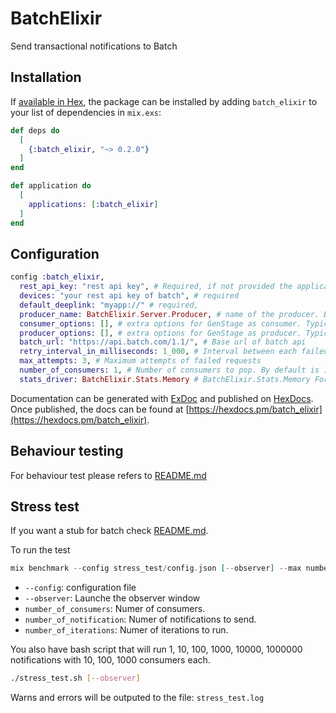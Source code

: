 # BatchElixir

Send transactional notifications to Batch

## Installation

If [available in Hex](https://hexdocs.pm/batch_elixir), the package can be installed
by adding `batch_elixir` to your list of dependencies in `mix.exs`:

```elixir
def deps do
  [
    {:batch_elixir, "~> 0.2.0"}
  ]
end
```

```elixir
def application do
  [
    applications: [:batch_elixir]
  ]
end
```

## Configuration

```elixir
config :batch_elixir,
  rest_api_key: "rest api key", # Required, if not provided the application fail to start
  devices: "your rest api key of batch", # required
  default_deeplink: "myapp://" # required,
  producer_name: BatchElixir.Server.Producer, # name of the producer. By default the producer is BatchElixir.Server.Producer
  consumer_options: [], # extra options for GenStage as consumer. Typically [min_demand:10, max_demand: 100]
  producer_options: [], # extra options for GenStage as producer. Typically [buffer_size: 10_000]
  batch_url: "https://api.batch.com/1.1/", # Base url of batch api
  retry_interval_in_milliseconds: 1_000, # Interval between each failed requests
  max_attempts: 3, # Maximum attempts of failed requests
  number_of_consumers: 1, # Number of consumers to pop. By default is 1
  stats_driver: BatchElixir.Stats.Memory # BatchElixir.Stats.Memory For In memory stats or BatchElixir.Stats.Statix to send to datadog via Statix
```

Documentation can be generated with [ExDoc](https://github.com/elixir-lang/ex_doc)
and published on [HexDocs](https://hexdocs.pm). Once published, the docs can
be found at [https://hexdocs.pm/batch_elixir](https://hexdocs.pm/batch_elixir).

## Behaviour testing

For behaviour test please refers to [README.md](./behaviour_test/README.md)

## Stress test

If you want a stub for batch check [README.md](./stub_batch/README.md).

To run the test

```elixir
mix benchmark --config stress_test/config.json [--observer] --max number_of_consumers  number_of_notification number_of_iterations
```

* `--config`: configuration file
* `--observer`: Launche the observer window
* `number_of_consumers`: Numer of consumers.
* `number_of_notification`: Numer of notifications to send.
* `number_of_iterations`: Numer of iterations to run.

You also have bash script that will run 1, 10, 100, 1000, 10000, 1000000 notifications with 10, 100, 1000 consumers each.

```bash
./stress_test.sh [--observer]
```

Warns and errors will be outputed to the file: `stress_test.log`
